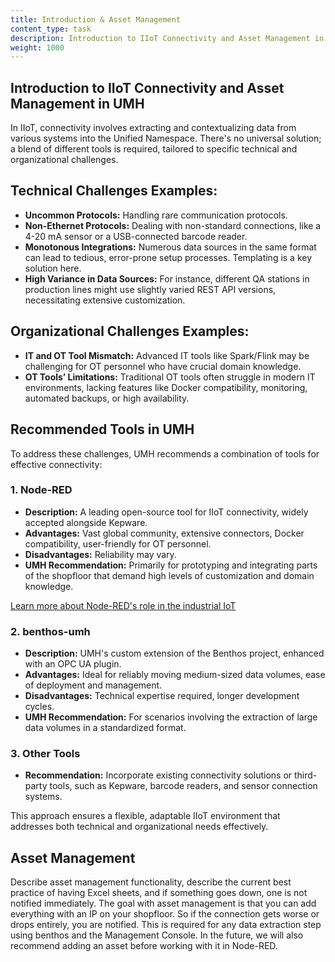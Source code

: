 ```yaml
---
title: Introduction & Asset Management
content_type: task
description: Introduction to IIoT Connectivity and Asset Management in UMH.
weight: 1000
---
```


## Introduction to IIoT Connectivity and Asset Management in UMH

In IIoT, connectivity involves extracting and contextualizing data from various systems into the Unified Namespace. There's no universal solution; a blend of different tools is required, tailored to specific technical and organizational challenges.

## Technical Challenges Examples:

- **Uncommon Protocols:** Handling rare communication protocols.
- **Non-Ethernet Protocols:** Dealing with non-standard connections, like a 4-20 mA sensor or a USB-connected barcode reader.
- **Monotonous Integrations:** Numerous data sources in the same format can lead to tedious, error-prone setup processes. Templating is a key solution here.
- **High Variance in Data Sources:** For instance, different QA stations in production lines might use slightly varied REST API versions, necessitating extensive customization.

## Organizational Challenges Examples:

- **IT and OT Tool Mismatch:** Advanced IT tools like Spark/Flink may be challenging for OT personnel who have crucial domain knowledge.
- **OT Tools’ Limitations:** Traditional OT tools often struggle in modern IT environments, lacking features like Docker compatibility, monitoring, automated backups, or high availability.

## Recommended Tools in UMH

To address these challenges, UMH recommends a combination of tools for effective connectivity:

### 1. Node-RED

- **Description:** A leading open-source tool for IIoT connectivity, widely accepted alongside Kepware.
- **Advantages:** Vast global community, extensive connectors, Docker compatibility, user-friendly for OT personnel.
- **Disadvantages:** Reliability may vary.
- **UMH Recommendation:** Primarily for prototyping and integrating parts of the shopfloor that demand high levels of customization and domain knowledge.

[Learn more about Node-RED's role in the industrial IoT](/docs/getstarted/noderedarticle/)

### 2. benthos-umh

- **Description:** UMH's custom extension of the Benthos project, enhanced with an OPC UA plugin.
- **Advantages:** Ideal for reliably moving medium-sized data volumes, ease of deployment and management.
- **Disadvantages:** Technical expertise required, longer development cycles.
- **UMH Recommendation:** For scenarios involving the extraction of large data volumes in a standardized format.

### 3. Other Tools

- **Recommendation:** Incorporate existing connectivity solutions or third-party tools, such as Kepware, barcode readers, and sensor connection systems.

This approach ensures a flexible, adaptable IIoT environment that addresses both technical and organizational needs effectively.

## Asset Management

Describe asset management functionality, describe the current best practice of having Excel sheets, and if something goes down, one is not notified immediately. The goal with asset management is that you can add everything with an IP on your shopfloor. So if the connection gets worse or drops entirely, you are notified. This is required for any data extraction step using benthos and the Management Console. In the future, we will also recommend adding an asset before working with it in Node-RED.
